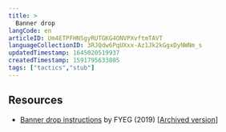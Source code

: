 ```yaml
---
title: >
  Banner drop
langCode: en
articleID: Um4ETPFHNSgyRUTGKG4ONVPXvftmTAVT
languageCollectionID: 3RJQdw6PqUXxx-Az1Jk2kGgxDyNWNm_s
updatedTimestamp: 1645020519937
createdTimestamp: 1591795633805
tags: ["tactics","stub"]
---
```


## Resources

-   [Banner drop instructions](https://docs.google.com/document/d/1I2NEC7bJD1TZWmdPa7MSju_fJT3dil7o3d_YrcoYlYo/edit) by FYEG (2019) \[[Archived version](https://docs.google.com/document/d/1Ha1b5dp2O4z3mK4rvoVgpeuR_mpUMqb0tnmGiaeVy30/edit)\]